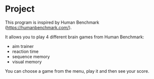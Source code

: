 # Project
This program is inspired by Human Benchmark (https://humanbenchmark.com/).

It allows you to play 4 different brain games from Human Benchmark:
- aim trainer
- reaction time
- sequence memory
- visual memory

You can choose a game from the menu, play it and then see your score.
